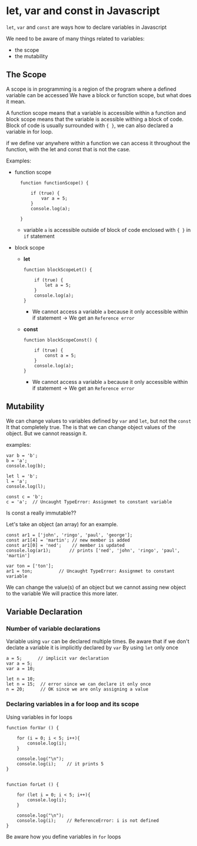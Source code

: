 # let, var and const in Javascript

`let`, `var` and `const` are ways how to declare variables in Javascript

We need to be aware of many things related to variables:
- the scope 
- the mutability

## The Scope 

A scope is in programming is a region of the program where a defined variable can be accessed
We have a block or function scope, but what does it mean.

A function scope means that a variable is accessible within a function and
block scope means that the variable is acessible withing a block of code.
Block of code is usually surrounded with `{ }`, we can also declared a variable in for loop.

if we define var anywhere within a function we can access it throughout the function,
with the let and const that is not the case.

Examples:
- function scope

        function functionScope() {

            if (true) {
                var a = 5;
            }
            console.log(a);  
            
        }
    - variable `a` is accessible outside of block of code enclosed with `{ }` in `if` statement

- block scope
  - **let**

        function blockScopeLet() {
            
            if (true) {
                let a = 5;
            }
            console.log(a); 
        }

    - We cannot access a variable `a` because it only accessible within if statement
      -> We get an `Reference error`


  - **const**

        function blockScopeConst() {

            if (true) {
                const a = 5;
            }
            console.log(a); 
        }

    - We cannot access a variable `a` because it only accessible within if statement
      -> We get an `Reference error`

## Mutability

We can change values to variables defined by `var` and `let`, but not the `const`
It that completely true. The is that we can change object values of the object.
But we cannot reassign it.

examples:

    var b = 'b';
    b = 'a';
    console.log(b);

    let l = 'b';
    l = 'a';
    console.log(l);

    const c = 'b';
    c = 'a';  // Uncaught TypeError: Assignmet to constant variable


Is const a really immutable??

Let's take an object (an array) for an example.

    const ar1 = ['john', 'ringo', 'paul', 'george'];
    const ar1[4] = 'martin'; // new member is added
    const ar1[0] = 'ned';    // member is updated
    console.log(ar1);       // prints ['ned', 'john', 'ringo', 'paul', 'martin']

    var ton = ['ton'];
    ar1 = ton;          // Uncaught TypeError: Assignmet to constant variable

We can change the value(s) of an object but we cannot assing new object to the variable
We will practice this more later.


## Variable Declaration

### Number of variable declarations 

Variable using `var` can be declared multiple times.
Be aware that if we don't declate a variable it is implicitly declared by `var`
By using `let` only once

    a = 5;      // implicit var declaration
    var a = 5;
    var a = 10;

    let n = 10;
    let n = 15;  // error since we can declare it only once
    n = 20;      // OK since we are only assigning a value

### Declaring variables in a for loop and its scope

Using variables in for loops

    function forVar () {

        for (i = 0; i < 5; i++){
            console.log(i);
        }

        console.log("\n");
        console.log(i);    // it prints 5
    } 


    function forLet () {

        for (let i = 0; i < 5; i++){
            console.log(i);
        }

        console.log("\n");
        console.log(i);    // ReferenceError: i is not defined
    } 

Be aware how you define variables in `for` loops



